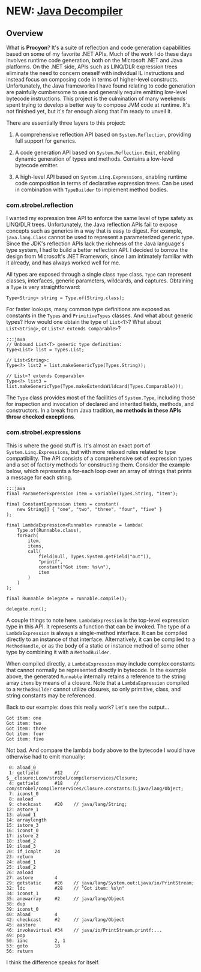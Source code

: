 # NEW: [Java Decompiler](https://bitbucket.org/mstrobel/procyon/wiki/Java%20Decompiler)

Overview
--------

What is **Procyon**?  It's a suite of reflection and code generation capabilities based on some of my favorite .NET APIs.  Much of the work I do these days involves runtime code generation, both on the Microsoft .NET and Java platforms.  On the .NET side, APIs such as LINQ/DLR expression trees eliminate the need to concern oneself with individual IL instructions and instead focus on composing code in terms of higher-level constructs.  Unfortunately, the Java frameworks I have found relating to code generation are painfully cumbersome to use and generally require emitting low-level bytecode instructions.  This project is the culmination of many weekends spent trying to develop a better way to compose JVM code at runtime.  It's not finished yet, but it's far enough along that I'm ready to unveil it.

There are essentially three layers to this project:

  1. A comprehensive reflection API based on `System.Reflection`, providing full support for generics.

  2. A code generation API based on `System.Reflection.Emit`, enabling dynamic generation of types and methods.  Contains a low-level bytecode emitter.
  
  3. A high-level API based on `System.Linq.Expressions`, enabling runtime code composition in terms of declarative expression trees.  Can be used in combination with `TypeBuilder` to implement method bodies.

### com.strobel.reflection

I wanted my expression tree API to enforce the same level of type safety as LINQ/DLR trees.  Unfortunately, the Java reflection APIs fail to expose concepts such as generics in a way that is easy to digest.  For example, `java.lang.Class` cannot be used to represent a parameterized generic type.  Since the JDK's reflection APIs lack the richness of the Java language's type system, I had to build a better reflection API.  I decided to borrow the design from Microsoft's .NET Framework, since I am intimately familiar with it already, and has always worked well for me.

All types are exposed through a single class `Type` class.  `Type` can represent classes, interfaces, generic parameters, wildcards, and captures.  Obtaining a `Type` is very straightforward:  
  
    Type<String> string = Type.of(String.class);

For faster lookups, many common type definitions are exposed as constants in the `Types` and `PrimitiveTypes` classes.  And what about generic types?  How would one obtain the type of `List<T>`?  What about `List<String>`, or `List<? extends Comparable>`?  
  
    :::java
    // Unbound List<T> generic type definition:
    Type<List> list = Types.List;
    
    // List<String>:
    Type<?> list2 = list.makeGenericType(Types.String));
    
    // List<? extends Comparable>
    Type<?> list3 = list.makeGenericType(Type.makeExtendsWildcard(Types.Comparable)));

The `Type` class provides most of the facilities of `System.Type`, including those for inspection and invocation of declared and inherited fields, methods, and constructors.  In a break from Java tradition, **no methods in these APIs throw checked exceptions**.

### com.strobel.expressions

This is where the good stuff is.  It's almost an exact port of `System.Linq.Expressions`, but with more relaxed rules related to type compatibility.  The API consists of a comprehensive set of expression types and a set of factory methods for constructing them.  Consider the example below, which represents a for-each loop over an array of strings that prints a message for each string.  
  
    :::java
    final ParameterExpression item = variable(Types.String, "item");

    final ConstantExpression items = constant(
        new String[] { "one", "two", "three", "four", "five" }
    );

    final LambdaExpression<Runnable> runnable = lambda(
        Type.of(Runnable.class),
        forEach(
            item,
            items,
            call(
                field(null, Types.System.getField("out")),
                "printf",
                constant("Got item: %s\n"),
                item
            )
        )
    );

    final Runnable delegate = runnable.compile();

    delegate.run();

A couple things to note here.  `LambdaExpression` is the top-level expression type in this API.  It represents a function that can be invoked.  The type of a `LambdaExpression` is always a single-method interface.  It can be compiled directly to an instance of that interface.  Alternatively, it can be compiled to a `MethodHandle`, or as the body of a static or instance method of some other type by combining it with a `MethodBuilder`.

When compiled directly, a `LambdaExpression` may include complex constants that cannot normally be represented directly in bytecode.  In the example above, the generated `Runnable` internally retains a reference to the string array `items` by means of a closure.  Note that a `LambdaExpression` compiled to a `MethodBuilder` cannot utilize closures, so only primitive, class, and string constants may be referenced.

Back to our example: does this really work?  Let's see the output...
  
    Got item: one
    Got item: two
    Got item: three
    Got item: four
    Got item: five

Not bad.  And compare the lambda body above to the bytecode I would have otherwise had to emit manually:

     0: aload_0
     1: getfield      #12    // $__closure:Lcom/strobel/compilerservices/Closure;
     4: getfield      #18    // com/strobel/compilerservices/Closure.constants:[Ljava/lang/Object;
     7: iconst_0
     8: aaload
     9: checkcast     #20    // java/lang/String;
    12: astore_1
    13: aload_1
    14: arraylength
    15: istore_3
    16: iconst_0
    17: istore_2
    18: iload_2
    19: iload_3
    20: if_icmplt     24
    23: return
    24: aload_1
    25: iload_2
    26: aaload
    27: astore        4
    29: getstatic     #26    // java/lang/System.out:Ljava/io/PrintStream;
    32: ldc           #28    // "Got item: %s\n"
    34: iconst_1
    35: anewarray     #2     // java/lang/Object
    38: dup
    39: iconst_0
    40: aload         4
    42: checkcast     #2     // java/lang/Object
    45: aastore
    46: invokevirtual #34    // java/io/PrintStream.printf:...
    49: pop
    50: iinc          2, 1
    53: goto          18
    56: return

I think the difference speaks for itself.